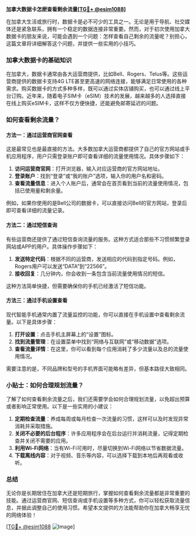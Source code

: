 **加拿大数据卡怎麽查看剩余流量[[TG💪+ @esim1088](https://t.me/s/esim1088)]**

在加拿大生活或旅行时，数据卡是必不可少的工具之一。无论是用于导航、社交媒体还是紧急联系，拥有一个稳定的数据连接非常重要。然而，对于初次使用加拿大数据卡的朋友来说，可能会遇到一个问题：怎样查看自己剩余的流量呢？别担心，这篇文章将详细解答这个问题，并提供一些实用的小技巧。

### 加拿大数据卡的基础知识

在加拿大，数据卡通常由各大运营商提供，比如Bell、Rogers、Telus等。这些运营商提供的数据卡支持4G LTE甚至更高速的网络连接，能够满足日常使用的各种需求。购买数据卡的方式多种多样，既可以通过实体店铺购买，也可以通过线上平台订购。近年来，随着电子SIM卡（eSIM）技术的发展，越来越多的人选择直接在线上购买eSIM卡，这样不仅方便快捷，还能避免邮寄延迟的问题。

### 如何查看剩余流量？

#### 方法一：通过运营商官网查看

这是最常见也是最直接的方法。大多数加拿大运营商都提供了自己的官方网站或手机应用程序，用户只需登录账户即可查看详细的流量使用情况。具体步骤如下：

1. **访问运营商官网**：打开浏览器，输入对应运营商的官方网站地址。
2. **登录账户**：找到“登录”或“我的账户”选项，输入你的用户名和密码。
3. **查看流量信息**：进入个人账户后，通常会在首页看到当前的流量使用情况，包括已使用量和剩余量。

例如，如果你使用的是Bell公司的数据卡，可以直接访问Bell的官方网站，登录后即可查看详细的流量记录。

#### 方法二：通过短信查询

有些运营商还提供了通过短信查询流量的服务。这种方式适合那些不习惯频繁登录网站或APP的用户。具体操作步骤如下：

1. **发送特定代码**：根据不同的运营商，发送相应的代码到指定号码。例如，Rogers用户可以发送“DATA”到“22566”。
2. **接收回复**：几分钟内，你会收到一条包含当前流量使用情况的短信。

这种方法简单快捷，但需要确保你的手机已经激活了短信功能。

#### 方法三：通过手机设置查看

现代智能手机通常内置了流量监控的功能，你可以直接在手机设置中查看剩余流量。以下是具体步骤：

1. **打开设置**：点击手机主屏幕上的“设置”图标。
2. **找到流量管理**：在设置菜单中找到“网络与互联网”或“移动数据”选项。
3. **查看流量详情**：在这里，你可以看到每个应用消耗了多少流量以及总的流量使用情况。

需要注意的是，不同品牌和型号的手机界面可能略有差异，但基本路径大致相同。

### 小贴士：如何合理规划流量？

了解了如何查看剩余流量之后，我们还需要学会如何合理规划流量，以免超出预算或者影响正常使用。以下是一些实用的小建议：

1. **定期检查流量**：养成每周或每月检查一次流量的习惯，这样可以及时发现异常消耗并采取措施。
2. **关闭不必要的后台程序**：许多应用程序会在后台运行并消耗流量，记得定期检查并关闭不需要的应用。
3. **利用Wi-Fi网络**：当有Wi-Fi可用时，尽量切换到Wi-Fi网络以节省数据流量。
4. **下载离线内容**：对于视频、音乐等内容，可以选择下载到本地后再观看或收听。

### 总结

无论你是长期居住在加拿大还是短期旅行，掌握如何查看剩余流量都是非常重要的技能。通过运营商官网、短信查询或手机设置等多种方式，你可以轻松获取流量信息，并据此调整自己的使用习惯。希望本文提供的方法能帮助你在加拿大畅享无忧的网络体验！

[[TG💪+ @esim1088](https://t.me/s/esim1088) ![Image](https://i.postimg.cc/4NQfJmqS/Snipaste-2025-05-13-00-14-12.png)]